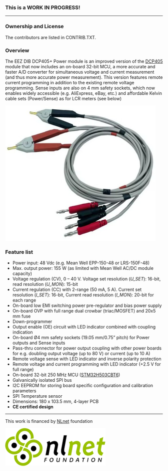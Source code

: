 ### This is a WORK IN PROGRESS!

---

### Ownership and License
The contributors are listed in CONTRIB.TXT. 

### Overview

The EEZ DIB DCP405+ Power module is an improved version of the [DCP405](https://github.com/eez-open/modular-psu/tree/master/dcp405) module that now includes an on-board 32-bit MCU, a more accurate and faster A/D converter for simultaneous voltage and current measurement (and thus more accurate power measurement).
This version features remote current programming in addition to the existing remote voltage programming. Sense inputs are also on 4 mm safety sockets, which now enables widely accessible (e.g. AliExpress, eBay, etc.) and affordable Kelvin cable sets (Power/Sense) as for LCR meters (see below)

![Probe set](Images/4-wire_Kelvin_probe_set.jpg)

### Feature list
- Power input: 48 Vdc (e.g. Mean Well EPP-150-48 or LRS-150F-48)
- Max. output power: 155 W (as limited with Mean Well AC/DC module capacity) 
- Voltage regulation (CV), 0 – 40 V. Voltage set resolution (_U_SET_): 16-bit, read resolution (_U_MON_): 15-bit
- Current regulation (CC) with 2-range (50 mA, 5 A). Current set resolution (_I_SET_): 16-bit, Current read resolution (_I_MON_): 20-bit for each range
- On-board low EMI switching power pre-regulator and bias power supply
- On-board OVP with full range dual crowbar (triac/MOSFET) and 20x5 mm fuse
- Down-programmer
- Output enable (OE) circuit with LED indicator combined with coupling indication
- On-board Ø4 mm safety sockets (19.05 mm/0.75” pitch) for Power outputs and Sense inputs 
- Pass-thru connector for power output coupling with other power boards for e.g. doubling output voltage (up to 80 V) or current (up to 10 A)
- Remote voltage sense with LED indicator and inverse polarity protection
- Remote voltage and current programming with LED indicator (+2.5 V for full range)
- On-board 32-bit 250 MHz MCU ([STM32H503CBT6](https://www.st.com/en/microcontrollers-microprocessors/stm32h503cb.html))
- Galvanically isolated SPI bus
- I2C EEPROM for storing board specific configuration and calibration parameters
- SPI Temperature sensor
- Dimensions: 180 x 103.5 mm, 4-layer PCB
- **CE certified design**

---

This work is financed by [NLnet](https://nlnet.nl/) foundation

![nlnet](Images/nlnet-logo.png)